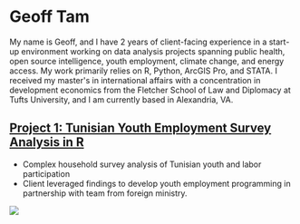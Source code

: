 # Geoff Tam
My name is Geoff, and I have 2 years of client-facing experience in a start-up environment working on data analysis projects spanning public health, open source intelligence, youth employment, climate change, and energy access. My work primarily relies on R, Python, ArcGIS Pro, and STATA. I received my master's in international affairs with a concentration in development economics from the Fletcher School of Law and Diplomacy at Tufts University, and I am currently based in Alexandria, VA. 

## [Project 1: Tunisian Youth Employment Survey Analysis in R](https://github.com/geofftam/projects/blob/main/survey_analysis_tlmps_2014.md)
* Complex household survey analysis of Tunisian youth and labor participation 
* Client leveraged findings to develop youth employment programming in partnership with team from foreign ministry. 

![](https://github.com/geofftam/projects/blob/main/images/tlmps_fig1_subpop_waffle.png)
